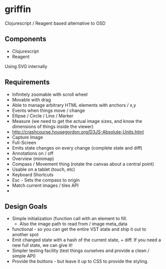 # griffin
Clojurescript / Reagent based alternative to OSD


## Components
* Clojurescript
* Reagent

Using SVG internally

## Requirements
*  Infinitely zoomable with scroll wheel
*  Movable with drag
*  Able to manage arbitrary HTML elements with anchors / x,y
*  Events when things move / change
*  Ellipse / Circle / Line / Marker
*  Measure (we need to get the actual image sizes, and know the dimensions of things inside the viewer)
  * http://crashcourse.housegordon.org/D3JS-Absolute-Units.html 
*  Capture Image
*  Full-Screen
*  Emits state changes on every change (complete state and diff)
*  Annotations on / off
*  Overview (minimap)
*  Compass / Movement thing (rotate the canvas about a central point)
*  Usable on a tablet (touch, etc)
*  Keyboard Shortcuts
  *  Esc - Sets the compass to origin
*  Match current images / tiles API
*  

## Design Goals
* Simple initialization (function call with an element to fill.
  * Also the image path to read from / image meta_data
* functional - so you can get the entire VST state and ship it out to another spot
* Emit changed state with a hash of the current state, + diff. If you need a new full state, we can give it!
* Simpler testing facility (test things ourselves and provide a clean / simple API)
* Provide the buttons - but leave it up to CSS to provide the styling.

